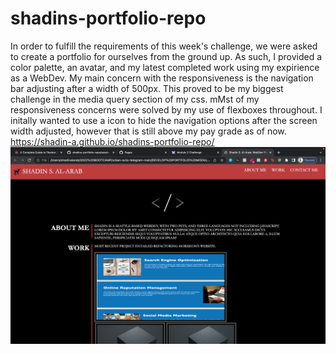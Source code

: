# shadins-portfolio-repo
In order to fulfill the requirements of this week's challenge, we were asked to create a portfolio for ourselves from the ground up.
As such, I provided a color palette, an avatar, and my latest completed work using my expirience as a WebDev.
My main concern with the responsiveness is the navigation bar adjusting after a width of 500px. This proved to be my biggest challenge in the media query section of my css.
mMst of my responsiveness concerns were solved by my use of flexboxes throughout. I initally wanted to use a icon to hide the navigation options after the screen width adjusted, 
however that is still above my pay grade as of now.
</br>
https://shadin-a.github.io/shadins-portfolio-repo/
</br>
![Screen Shot 2022-07-18 at 9.54.51 PM.png](./assets/images/myscreenshot.png)
